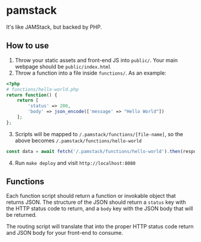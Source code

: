 # pamstack
It's like JAMStack, but backed by PHP. 

## How to use

1. Throw your static assets and front-end JS into `public/`. Your main webpage should be `public/index.html`
2. Throw a function into a file inside `functions/`. As an example:

```php
<?php
# functions/hello-world.php
return function() {
    return [
        'status' => 200,
        'body' => json_encode(['message' => "Hello World"])
    ];
};
```

3. Scripts will be mapped to `/.pamstack/functions/[file-name]`, so the above becomes `/.pamstack/functions/hello-world`

```js
const data = await fetch('/.pamstack/functions/hello-world').then(response => response.json());
```

4. Run `make deploy` and visit `http://localhost:8080`

## Functions
Each function script should return a function or invokable object that returns JSON. The structure of the JSON
should return a `status` key with the HTTP status code to return, and a `body` key with the JSON body that will
be returned. 

The routing script will translate that into the proper HTTP status code return and JSON body for your front-end
to consume.